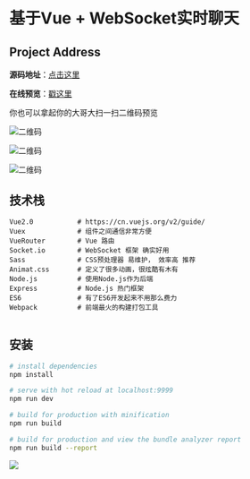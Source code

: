 # 基于Vue + WebSocket实时聊天


## Project Address

**源码地址**：[点击这里](https://github.com/xjh22222228/Vue-WebSocket-Chat)

**在线预览**：[戳这里](http://139.159.220.163:8083/chat)

你也可以拿起你的大哥大扫一扫二维码预览

![二维码](https://raw.githubusercontent.com/xjh22222228/Vue-WebSocket-Chat/master/static/images/preview_qrcode.png)

![二维码](https://raw.githubusercontent.com/xjh22222228/Vue-WebSocket-Chat/master/static/images/preview02.png)

![二维码](https://raw.githubusercontent.com/xjh22222228/Vue-WebSocket-Chat/master/static/images/preview01.png)

## 技术栈
```
Vue2.0			 # https://cn.vuejs.org/v2/guide/
Vuex		     # 组件之间通信非常方便
VueRouter	     # Vue 路由
Socket.io        # WebSocket 框架 确实好用
Sass			 # CSS预处理器 易维护， 效率高 推荐
Animat.css       # 定义了很多动画，很炫酷有木有
Node.js			 # 使用Node.js作为后端
Express			 # Node.js 热门框架
ES6			     # 有了ES6开发起来不用那么费力
Webpack			 # 前端最火的构建打包工具


```









## 安装

``` bash
# install dependencies
npm install

# serve with hot reload at localhost:9999
npm run dev

# build for production with minification
npm run build

# build for production and view the bundle analyzer report
npm run build --report
```


![](https://raw.githubusercontent.com/xjh22222228/diamonds/master/static/images/pay.jpg)
